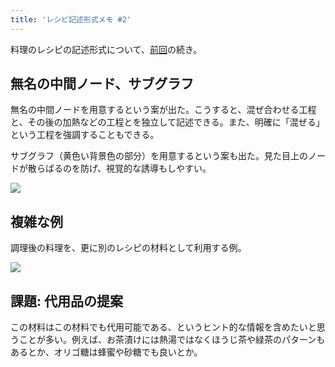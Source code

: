 ```yaml
---
title: 'レシピ記述形式メモ #2'
---
```

料理のレシピの記述形式について、[前回](https://r7kamura.com/articles/2022-05-13-mermaid-recipe-memo)の続き。

無名の中間ノード、サブグラフ
--------------

無名の中間ノードを用意するという案が出た。こうすると、混ぜ合わせる工程と、その後の加熱などの工程とを独立して記述できる。また、明確に「混ぜる」という工程を強調することもできる。

サブグラフ（黄色い背景色の部分）を用意するという案も出た。見た目上のノードが散らばるのを防げ、視覚的な誘導もしやすい。

![](https://lh5.googleusercontent.com/tebT2XQqyMu1fwigVQHHrgUzb2cJXeNVeoZiv0lcfW42kHlBwVE2P16QZAIoFrkiO-ZM1Hqoqefxr_bPTeYs10Mc46O8FTwb-kR3zQNZMUXbzwQIMlGoivj840WzXMVvVXqJRvU4u2DnIMIBLrKM2c03awBc61FWwpGiXVpKo3jBdhHLVWlwCPgnzKks)

複雑な例
----

調理後の料理を、更に別のレシピの材料として利用する例。

![](https://lh4.googleusercontent.com/7m6AVzC81I8FnK7byLTaNEoWCVAmiVFg-bwNRtzILiEOnCN6pCoE8qDHGtnLDJjYpa3AZgdmESp3QlPcorX8J_ktkQ2cBP0DFdzFzEmfavNaMYoH49gwj0ymPjvAB6s0A1azYoM-U9mDWnAM-Sj9OBbHUl6FnDmIXwdRauaMa03g_s_uglvDOIF3-AKa)

課題: 代用品の提案
----------

この材料はこの材料でも代用可能である、というヒント的な情報を含めたいと思うことが多い。例えば、お茶漬けには熱湯ではなくほうじ茶や緑茶のパターンもあるとか、オリゴ糖は蜂蜜や砂糖でも良いとか。
